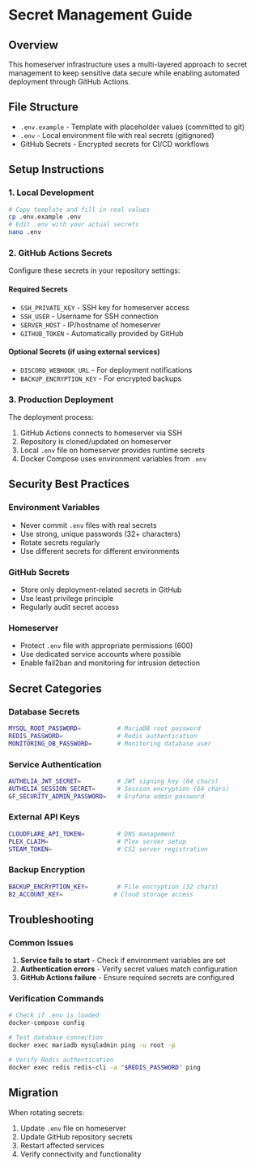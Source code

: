 # Secret Management Guide

## Overview

This homeserver infrastructure uses a multi-layered approach to secret management to keep sensitive data secure while enabling automated deployment through GitHub Actions.

## File Structure

- `.env.example` - Template with placeholder values (committed to git)
- `.env` - Local environment file with real secrets (gitignored)
- GitHub Secrets - Encrypted secrets for CI/CD workflows

## Setup Instructions

### 1. Local Development

```bash
# Copy template and fill in real values
cp .env.example .env
# Edit .env with your actual secrets
nano .env
```

### 2. GitHub Actions Secrets

Configure these secrets in your repository settings:

#### Required Secrets
- `SSH_PRIVATE_KEY` - SSH key for homeserver access
- `SSH_USER` - Username for SSH connection
- `SERVER_HOST` - IP/hostname of homeserver
- `GITHUB_TOKEN` - Automatically provided by GitHub

#### Optional Secrets (if using external services)
- `DISCORD_WEBHOOK_URL` - For deployment notifications
- `BACKUP_ENCRYPTION_KEY` - For encrypted backups

### 3. Production Deployment

The deployment process:
1. GitHub Actions connects to homeserver via SSH
2. Repository is cloned/updated on homeserver
3. Local `.env` file on homeserver provides runtime secrets
4. Docker Compose uses environment variables from `.env`

## Security Best Practices

### Environment Variables
- Never commit `.env` files with real secrets
- Use strong, unique passwords (32+ characters)
- Rotate secrets regularly
- Use different secrets for different environments

### GitHub Secrets
- Store only deployment-related secrets in GitHub
- Use least privilege principle
- Regularly audit secret access

### Homeserver
- Protect `.env` file with appropriate permissions (600)
- Use dedicated service accounts where possible
- Enable fail2ban and monitoring for intrusion detection

## Secret Categories

### Database Secrets
```bash
MYSQL_ROOT_PASSWORD=          # MariaDB root password
REDIS_PASSWORD=               # Redis authentication
MONITORING_DB_PASSWORD=       # Monitoring database user
```

### Service Authentication
```bash
AUTHELIA_JWT_SECRET=          # JWT signing key (64 chars)
AUTHELIA_SESSION_SECRET=      # Session encryption (64 chars)
GF_SECURITY_ADMIN_PASSWORD=   # Grafana admin password
```

### External API Keys
```bash
CLOUDFLARE_API_TOKEN=         # DNS management
PLEX_CLAIM=                   # Plex server setup
STEAM_TOKEN=                  # CS2 server registration
```

### Backup Encryption
```bash
BACKUP_ENCRYPTION_KEY=        # File encryption (32 chars)
B2_ACCOUNT_KEY=              # Cloud storage access
```

## Troubleshooting

### Common Issues
1. **Service fails to start** - Check if environment variables are set
2. **Authentication errors** - Verify secret values match configuration
3. **GitHub Actions failure** - Ensure required secrets are configured

### Verification Commands
```bash
# Check if .env is loaded
docker-compose config

# Test database connection
docker exec mariadb mysqladmin ping -u root -p

# Verify Redis authentication
docker exec redis redis-cli -a "$REDIS_PASSWORD" ping
```

## Migration

When rotating secrets:
1. Update `.env` file on homeserver
2. Update GitHub repository secrets
3. Restart affected services
4. Verify connectivity and functionality